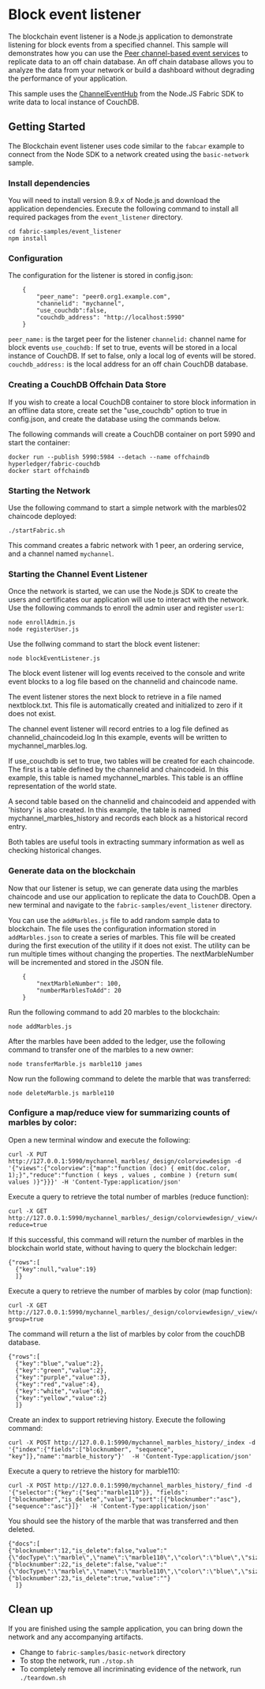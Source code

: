 # Block event listener

The blockchain event listener is a Node.js application to demonstrate listening
for block events from a specified channel. This sample will demonstrates how you
can use the [Peer channel-based event services](https://hyperledger-fabric.readthedocs.io/en/master/peer_event_services.html)
to replicate data to an off chain database. An off chain database allows you to
analyze the data from your network or build a dashboard without degrading the
performance of your application.

This sample uses the [ChannelEventHub](https://fabric-sdk-node.github.io/master/ChannelEventHub.html) from the Node.JS Fabric SDK to write data to local instance of CouchDB.

## Getting Started

The Blockchain event listener uses code similar to the `fabcar` example to
connect from the Node SDK to a network created using the `basic-network` sample.

### Install dependencies

You will need to install version 8.9.x of Node.js and download the application
dependencies. Execute the following command to install all required packages
from the `event_listener` directory.

```
cd fabric-samples/event_listener
npm install
```

### Configuration

The configuration for the listener is stored in config.json:

```
    {
        "peer_name": "peer0.org1.example.com",
        "channelid": "mychannel",
        "use_couchdb":false,
        "couchdb_address": "http://localhost:5990"
    }
```

`peer_name:` is the target peer for the listener
`channelid:`  channel name for block events
`use_couchdb:` If set to true, events will be stored in a local instance of
CouchDB. If set to false, only a local log of events will be stored.
`couchdb_address:` is the local address for an off chain CouchDB database.

### Creating a CouchDB Offchain Data Store

If you wish to create a local CouchDB container to store block information in an
offline data store, create set the "use_couchdb" option to true in config.json,
and create the database using the commands below.

The following commands will create a CouchDB container on port 5990 and start
the container:
```
docker run --publish 5990:5984 --detach --name offchaindb hyperledger/fabric-couchdb
docker start offchaindb
```

### Starting the Network

Use the following command to start a simple network with the marbles02 chaincode
deployed:

```
./startFabric.sh
```

This command creates a fabric network with 1 peer, an ordering service, and a
channel named `mychannel`.

### Starting the Channel Event Listener

Once the network is started, we can use the Node.js SDK to create the users and
certificates our application will use to interact with the network. Use the
following commands to enroll the admin user and register `user1`:

```
node enrollAdmin.js
node registerUser.js
```

Use the follwing command to start the block event listener:

```
node blockEventListener.js
```

The block event listener will log events received to the console and write event
blocks to a log file based on the channelid and chaincode name.

The event listener stores the next block to retrieve in a file named
nextblock.txt. This file is automatically created and initialized to zero if it
does not exist.

The channel event listener will record entries to a log file defined as
channelid_chaincodeid.log In this example, events will be written to
mychannel_marbles.log.

If use_couchdb is set to true, two tables will be created for each chaincode.
The first is a table
defined by the channelid and chaincodeid.  In this example, this table is named
mychannel_marbles. This table is an offline representation of the world state.

A second table based on the channelid and chaincodeid and appended with 'history'
is also created. In this example, the table is named mychannel_marbles_history
and records each block as a historical record entry.

Both tables are useful tools in extracting summary information as well as checking historical
changes.

### Generate data on the blockchain

Now that our listener is setup, we can generate data using the marbles chaincode
and use our application to replicate the data to CouchDB. Open a new terminal
and navigate to the `fabric-samples/event_listener` directory.

You can use the `addMarbles.js` file to add random sample data to blockchain.
The file uses the configuration information stored in `addMarbles.json` to
create a series of marbles. This file will be created during the first execution
of the utility if it does not exist. The utility can be run multiple times
without changing the properties. The nextMarbleNumber will be incremented and
stored in the JSON file.

```
    {
        "nextMarbleNumber": 100,
        "numberMarblesToAdd": 20
    }
```

Run the following command to add 20 marbles to the blockchain:

```
node addMarbles.js
```    

After the marbles have been added to the ledger, use the following command to
transfer one of the marbles to a new owner:

```
node transferMarble.js marble110 james
```

Now run the following command to delete the marble that was transferred:

```
node deleteMarble.js marble110
```

### Configure a map/reduce view for summarizing counts of marbles by color:

Open a new terminal window and execute the following:
```
curl -X PUT http://127.0.0.1:5990/mychannel_marbles/_design/colorviewdesign -d '{"views":{"colorview":{"map":"function (doc) { emit(doc.color, 1);}","reduce":"function ( keys , values , combine ) {return sum( values )}"}}}' -H 'Content-Type:application/json'
```

Execute a query to retrieve the total number of marbles (reduce function):
```
curl -X GET http://127.0.0.1:5990/mychannel_marbles/_design/colorviewdesign/_view/colorview?reduce=true
```
If this successful, this command will return the number of marbles in the
blockchain world state, without having to query the blockchain ledger:
```
{"rows":[
  {"key":null,"value":19}
  ]}
```

Execute a query to retrieve the number of marbles by color (map function):

```
curl -X GET http://127.0.0.1:5990/mychannel_marbles/_design/colorviewdesign/_view/colorview?group=true
```

The command will return a the list of marbles by color from the couchDB database.

```
{"rows":[
  {"key":"blue","value":2},
  {"key":"green","value":2},
  {"key":"purple","value":3},
  {"key":"red","value":4},
  {"key":"white","value":6},
  {"key":"yellow","value":2}
  ]}
```

Create an index to support retrieving history.  Execute the following command:
```
curl -X POST http://127.0.0.1:5990/mychannel_marbles_history/_index -d '{"index":{"fields":["blocknumber", "sequence", "key"]},"name":"marble_history"}'  -H 'Content-Type:application/json'
```

Execute a query to retrieve the history for marble110:
```
curl -X POST http://127.0.0.1:5990/mychannel_marbles_history/_find -d '{"selector":{"key":{"$eq":"marble110"}}, "fields":["blocknumber","is_delete","value"],"sort":[{"blocknumber":"asc"}, {"sequence":"asc"}]}'  -H 'Content-Type:application/json'
```

You should see the history of the marble that was transferred and then deleted.
```
{"docs":[
{"blocknumber":12,"is_delete":false,"value":"{\"docType\":\"marble\",\"name\":\"marble110\",\"color\":\"blue\",\"size\":60,\"owner\":\"debra\"}"},
{"blocknumber":22,"is_delete":false,"value":"{\"docType\":\"marble\",\"name\":\"marble110\",\"color\":\"blue\",\"size\":60,\"owner\":\"james\"}"},
{"blocknumber":23,"is_delete":true,"value":""}
  ]}
```


## Clean up

If you are finished using the sample application, you can bring down the network
and any accompanying artifacts.

* Change to `fabric-samples/basic-network` directory
* To stop the network, run `./stop.sh`
* To completely remove all incriminating evidence of the network, run `./teardown.sh`
